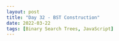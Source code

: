 ```yaml
---
layout: post
title: "Day 32 - BST Construction"
date: 2022-03-22
tags: [Binary Search Trees, JavaScript]
---
```

